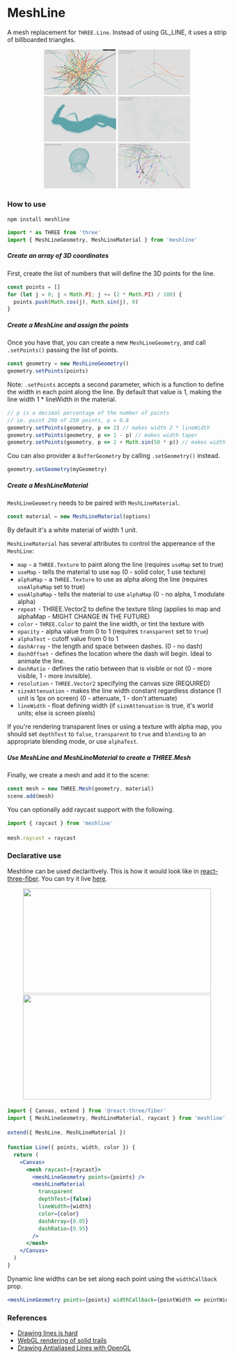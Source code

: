 # MeshLine

A mesh replacement for `THREE.Line`. Instead of using GL_LINE, it uses a strip of billboarded triangles.

<p align="center">
  <img width="33%" src="screenshots/demo.jpg" alt=""/>
  <img width="33%" src="screenshots/graph.jpg" alt=""/>
  <img width="33%" src="screenshots/spinner.jpg" alt=""/>
  <img width="33%" src="screenshots/svg.jpg" alt=""/>
  <img width="33%" src="screenshots/shape.jpg" alt=""/>
  <img width="33%" src="screenshots/birds.jpg" alt=""/>
</p>

### How to use

```
npm install meshline
```

```jsx
import * as THREE from 'three'
import { MeshLineGeometry, MeshLineMaterial } from 'meshline'
```

##### Create an array of 3D coordinates

First, create the list of numbers that will define the 3D points for the line.

```jsx
const points = []
for (let j = 0; j < Math.PI; j += (2 * Math.PI) / 100) {
  points.push(Math.cos(j), Math.sin(j), 0)
}
```

##### Create a MeshLine and assign the points

Once you have that, you can create a new `MeshLineGeometry`, and call `.setPoints()` passing the list of points.

```jsx
const geometry = new MeshLineGeometry()
geometry.setPoints(points)
```

Note: `.setPoints` accepts a second parameter, which is a function to define the width in each point along the line. By default that value is 1, making the line width 1 * lineWidth in the material.

```jsx
// p is a decimal percentage of the number of points
// ie. point 200 of 250 points, p = 0.8
geometry.setPoints(geometry, p => 2) // makes width 2 * lineWidth
geometry.setPoints(geometry, p => 1 - p) // makes width taper
geometry.setPoints(geometry, p => 2 + Math.sin(50 * p)) // makes width sinusoidal
```

Cou can also provider a `BufferGeometry` by calling `.setGeometry()` instead.

```jsx
geometry.setGeometry(myGeometry)
```

##### Create a MeshLineMaterial

`MeshLineGeometry` needs to be paired with `MeshLineMaterial`.

```jsx
const material = new MeshLineMaterial(options)
```

By default it's a white material of width 1 unit.

`MeshLineMaterial` has several attributes to control the appereance of the `MeshLine`:

* `map` - a `THREE.Texture` to paint along the line (requires `useMap` set to true)
* `useMap` - tells the material to use `map` (0 - solid color, 1 use texture)
* `alphaMap` - a `THREE.Texture` to use as alpha along the line (requires `useAlphaMap` set to true)
* `useAlphaMap` - tells the material to use `alphaMap` (0 - no alpha, 1 modulate alpha)
* `repeat` - THREE.Vector2 to define the texture tiling (applies to map and alphaMap - MIGHT CHANGE IN THE FUTURE)
* `color` - `THREE.Color` to paint the line width, or tint the texture with
* `opacity` - alpha value from 0 to 1 (requires `transparent` set to `true`)
* `alphaTest` - cutoff value from 0 to 1
* `dashArray` - the length and space between dashes. (0 - no dash)
* `dashOffset` - defines the location where the dash will begin. Ideal to animate the line.
* `dashRatio` - defines the ratio between that is visible or not (0 - more visible, 1 - more invisible).
* `resolution` - `THREE.Vector2` specifying the canvas size (REQUIRED)
* `sizeAttenuation` - makes the line width constant regardless distance (1 unit is 1px on screen) (0 - attenuate, 1 - don't attenuate)
* `lineWidth` - float defining width (if `sizeAttenuation` is true, it's world units; else is screen pixels)

If you're rendering transparent lines or using a texture with alpha map, you should set `depthTest` to `false`, `transparent` to `true` and `blending` to an appropriate blending mode, or use `alphaTest`.

##### Use MeshLine and MeshLineMaterial to create a THREE.Mesh

Finally, we create a mesh and add it to the scene:

```jsx
const mesh = new THREE.Mesh(geometry, material)
scene.add(mesh)
```

You can optionally add raycast support with the following.

```jsx
import { raycast } from 'meshline'

mesh.raycast = raycast
```

### Declarative use

Meshline can be used declaritively. This is how it would look like in [react-three-fiber](https://github.com/pmndrs/react-three-fiber). You can try it live [here](https://codesandbox.io/s/react-three-fiber-three.meshline-example-vl221).

<p align="center">
	<a href="https://codesandbox.io/s/react-three-fiber-threejs-meshline-example-vl221"><img width="432" height="240" src="https://imgur.com/mZikTAH.gif" /></a>
	<a href="https://codesandbox.io/s/threejs-meshline-custom-spring-3-ypkxx"><img width="432" height="240" src="https://imgur.com/g8ts0vJ.gif" /></a>
</p>

```jsx
import { Canvas, extend } from '@react-three/fiber'
import { MeshLineGeometry, MeshLineMaterial, raycast } from 'meshline'

extend({ MeshLine, MeshLineMaterial })

function Line({ points, width, color }) {  
  return (
    <Canvas>
      <mesh raycast={raycast}>
        <meshLineGeometry points={points} />
        <meshLineMaterial          
          transparent
          depthTest={false}
          lineWidth={width}
          color={color}
          dashArray={0.05}
          dashRatio={0.95}
        />
      </mesh>
    </Canvas>
  )
}
```

Dynamic line widths can be set along each point using the `widthCallback` prop.

```jsx
<meshLineGeometry points={points} widthCallback={pointWidth => pointWidth * Math.random()} />
```

### References

* [Drawing lines is hard](http://mattdesl.svbtle.com/drawing-lines-is-hard)
* [WebGL rendering of solid trails](http://codeflow.org/entries/2012/aug/05/webgl-rendering-of-solid-trails/)
* [Drawing Antialiased Lines with OpenGL](https://www.mapbox.com/blog/drawing-antialiased-lines/)
